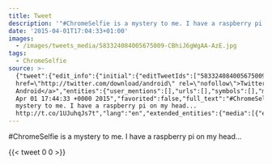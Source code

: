 ```yaml
---
title: Tweet
description: '"#ChromeSelfie is a mystery to me. I have a raspberry pi on my head... "'
date: '2015-04-01T17:04:33+01:00'
images:
  - /images/tweets_media/583324084005675009-CBhiJ6gWgAA-AzE.jpg
tags:
  - ChromeSelfie
source: >-
  {"tweet":{"edit_info":{"initial":{"editTweetIds":["583324084005675009"],"editableUntil":"2015-04-01T18:44:33.921Z","editsRemaining":"5","isEditEligible":true}},"retweeted":false,"source":"<a
  href=\"http://twitter.com/download/android\" rel=\"nofollow\">Twitter for
  Android</a>","entities":{"user_mentions":[],"urls":[],"symbols":[],"media":[{"expanded_url":"https://twitter.com/toychicken/status/583324084005675009/photo/1","indices":["70","92"],"url":"http://t.co/1UJuhqJs7t","media_url":"http://pbs.twimg.com/media/CBhiJ6gWgAA-AzE.jpg","id_str":"583324074207772672","id":"583324074207772672","media_url_https":"https://pbs.twimg.com/media/CBhiJ6gWgAA-AzE.jpg","sizes":{"small":{"w":"398","h":"680","resize":"fit"},"large":{"w":"599","h":"1024","resize":"fit"},"medium":{"w":"599","h":"1024","resize":"fit"},"thumb":{"w":"150","h":"150","resize":"crop"}},"type":"photo","display_url":"pic.twitter.com/1UJuhqJs7t"}],"hashtags":[{"text":"ChromeSelfie","indices":["0","13"]}]},"display_text_range":["0","92"],"favorite_count":"0","id_str":"583324084005675009","truncated":false,"retweet_count":"0","id":"583324084005675009","possibly_sensitive":false,"created_at":"Wed
  Apr 01 17:44:33 +0000 2015","favorited":false,"full_text":"#ChromeSelfie is a
  mystery to me. I have a raspberry pi on my head...
  http://t.co/1UJuhqJs7t","lang":"en","extended_entities":{"media":[{"expanded_url":"https://twitter.com/toychicken/status/583324084005675009/photo/1","indices":["70","92"],"url":"http://t.co/1UJuhqJs7t","media_url":"http://pbs.twimg.com/media/CBhiJ6gWgAA-AzE.jpg","id_str":"583324074207772672","id":"583324074207772672","media_url_https":"https://pbs.twimg.com/media/CBhiJ6gWgAA-AzE.jpg","sizes":{"small":{"w":"398","h":"680","resize":"fit"},"large":{"w":"599","h":"1024","resize":"fit"},"medium":{"w":"599","h":"1024","resize":"fit"},"thumb":{"w":"150","h":"150","resize":"crop"}},"type":"photo","display_url":"pic.twitter.com/1UJuhqJs7t"}]}}}
---
```

#ChromeSelfie is a mystery to me. I have a raspberry pi on my head... 
    
{{< tweet 0 0 >}}
    
